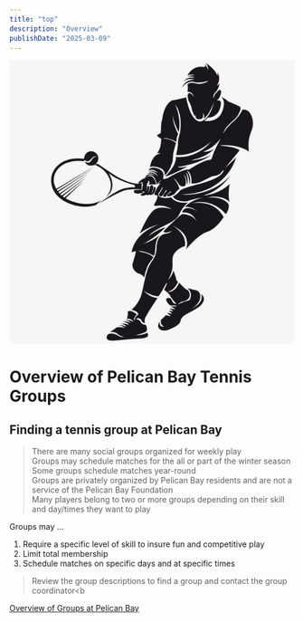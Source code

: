```yaml
---
title: "top"
description: "Overview"
publishDate: "2025-03-09"
---
```


![avatar](/page/content-images/tennis-guy.png)

# Overview of Pelican Bay Tennis Groups

## Finding a tennis group at Pelican Bay

> There are many social groups organized for weekly play<br>
Groups may schedule matches for the all or part of the winter season<br>
Some groups schedule matches year-round<br>
Groups are privately organized by Pelican Bay residents and are not a service of the Pelican Bay Foundation<br>
Many players belong to two or more groups depending on their skill and day/times they want to play<br>

Groups may ...

1. Require a specific level of skill to insure fun and competitive play
2. Limit total membership
3. Schedule matches on specific days and at specific times

> Review the group descriptions to find a group and contact the group coordinator<b

[Overview of Groups at Pelican Bay](/page/groups.md/)
